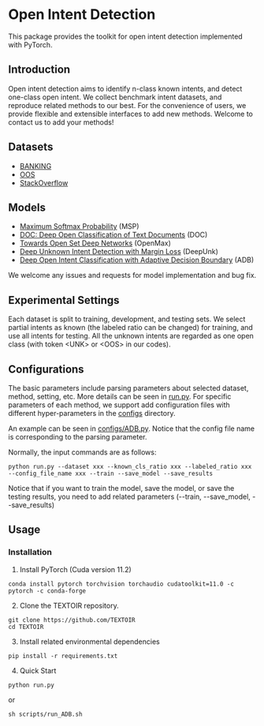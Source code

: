 # Open Intent Detection
This package provides the toolkit for open intent detection implemented with PyTorch.

## Introduction
Open intent detection aims to identify n-class known intents, and detect one-class open intent. We collect benchmark intent datasets, and reproduce related methods to our best. For the convenience of users, we provide flexible and extensible interfaces to add new methods. Welcome to contact us to add your methods!

## Datasets
* [BANKING](https://arxiv.org/pdf/2003.04807.pdf)
* [OOS](https://arxiv.org/pdf/1909.02027.pdf) 
* [StackOverflow](https://aclanthology.org/W15-1509.pdf)

## Models

* [Maximum Softmax Probability](https://arxiv.org/pdf/1610.02136.pdf) (MSP) 
* [DOC: Deep Open Classification of Text Documents](https://aclanthology.org/D17-1314.pdf) (DOC)
* [Towards Open Set Deep Networks](https://openaccess.thecvf.com/content_cvpr_2016/papers/Bendale_Towards_Open_Set_CVPR_2016_paper.pdf) (OpenMax)
* [Deep Unknown Intent Detection with Margin Loss](https://aclanthology.org/P19-1548.pdf) (DeepUnk)
* [Deep Open Intent Classification with Adaptive Decision Boundary](https://arxiv.org/pdf/2012.10209.pdf) (ADB)

We welcome any issues and requests for model implementation and bug fix. 

## Experimental Settings
Each dataset is split to training, development, and testing sets. We select partial intents as known (the labeled ratio can be changed) for training, and use all intents for testing. All the unknown intents are regarded as one open class (with token \<UNK> or \<OOS> in our codes).


## Configurations
The basic parameters include parsing parameters about selected dataset, method, setting, etc. More details can be seen in [run.py](./run.py). For specific parameters of each method, we support add configuration files with different hyper-parameters in the [configs](./configs) directory. 

An example can be seen in [configs/ADB.py](./configs/ADB.py). Notice that the config file name is corresponding to the parsing parameter.

Normally, the input commands are as follows:
```
python run.py --dataset xxx --known_cls_ratio xxx --labeled_ratio xxx --config_file_name xxx --train --save_model --save_results
```
Notice that if you want to train the model, save the model, or save the testing results, you need to add related parameters (--train, --save_model, --save_results)

## Usage
### Installation
1. Install PyTorch (Cuda version 11.2)
```
conda install pytorch torchvision torchaudio cudatoolkit=11.0 -c pytorch -c conda-forge  
```
2. Clone the TEXTOIR repository.
```
git clone https://github.com/TEXTOIR
cd TEXTOIR
```
3. Install related environmental dependencies
```
pip install -r requirements.txt
```
4. Quick Start
```
python run.py
```
or
```
sh scripts/run_ADB.sh
```




